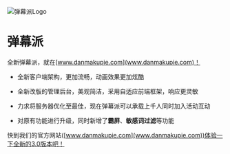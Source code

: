 ![弹幕派Logo](http://www.danmakupie.com/static/common/images/logo.gray.png)

# 弹幕派

全新弹幕派，就在[www.danmakupie.com](www.danmakupie.com)！

* 全新客户端架构，更加流畅，动画效果更加炫酷

* 全新改版的管理后台，美观简洁，采用自适应前端框架，响应更灵敏

* 力求将服务器优化至最佳，现在弹幕派可以承载上千人同时加入活动互动

* 对原有功能进行升级，同时新增了**霸屏**、**敏感词过滤**等功能

快到我们的官方网站([www.danmakupie.com](www.danmakupie.com))体验一下全新的3.0版本吧！
